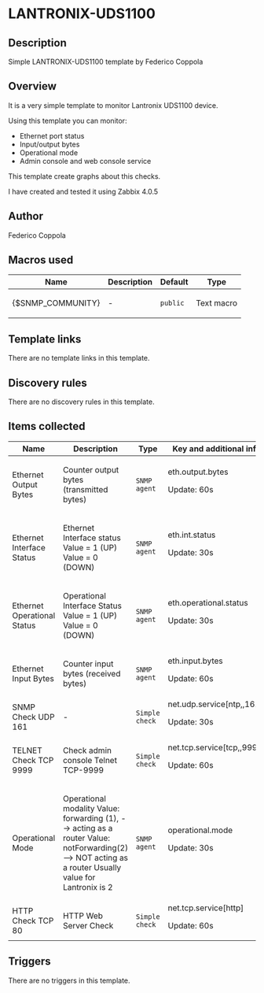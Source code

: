 # LANTRONIX-UDS1100

## Description

Simple LANTRONIX-UDS1100 template by Federico Coppola

## Overview

It is a very simple template to monitor Lantronix UDS1100 device.


Using this template you can monitor:


* Ethernet port status
* Input/output bytes
* Operational mode
* Admin console and web console service


This template create graphs about this checks.


I have created and tested it using Zabbix 4.0.5



## Author

Federico Coppola

## Macros used

|Name|Description|Default|Type|
|----|-----------|-------|----|
|{$SNMP_COMMUNITY}|<p>-</p>|`public`|Text macro|
## Template links

There are no template links in this template.

## Discovery rules

There are no discovery rules in this template.

## Items collected

|Name|Description|Type|Key and additional info|
|----|-----------|----|----|
|Ethernet Output Bytes|<p>Counter output bytes (transmitted bytes)</p>|`SNMP agent`|eth.output.bytes<p>Update: 60s</p>|
|Ethernet Interface Status|<p>Ethernet Interface status Value = 1 (UP) Value = 0 (DOWN)</p>|`SNMP agent`|eth.int.status<p>Update: 30s</p>|
|Ethernet Operational Status|<p>Operational Interface Status Value = 1 (UP) Value = 0 (DOWN)</p>|`SNMP agent`|eth.operational.status<p>Update: 30s</p>|
|Ethernet Input Bytes|<p>Counter input bytes (received bytes)</p>|`SNMP agent`|eth.input.bytes<p>Update: 60s</p>|
|SNMP Check UDP 161|<p>-</p>|`Simple check`|net.udp.service[ntp,,161]<p>Update: 30s</p>|
|TELNET Check TCP 9999|<p>Check admin console Telnet TCP-9999</p>|`Simple check`|net.tcp.service[tcp,,9999]<p>Update: 60s</p>|
|Operational Mode|<p>Operational modality Value: forwarding (1), --> acting as a router Value: notForwarding(2) --> NOT acting as a router Usually value for Lantronix is 2</p>|`SNMP agent`|operational.mode<p>Update: 30s</p>|
|HTTP Check TCP 80|<p>HTTP Web Server Check</p>|`Simple check`|net.tcp.service[http]<p>Update: 60s</p>|
## Triggers

There are no triggers in this template.

